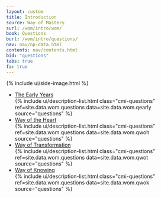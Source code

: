 ```yaml
---
layout: custom
title: Introduction
source: Way of Mastery
surl: /wom/intro/wom/
book: Questions
burl: /wom/intro/questions/
nav: nav/np-data.html
contents: nav/contents.html
bid: "questions"
tabs: true
fa: true
---
```


  <div class="custom-side-image">
    {% include ui/side-image.html %}
  </div>

  <div class="question-tabs">
    <ul class="accordion-tabs">
      <li class="tab-header-and-content">
        <a href="javascript:void(0)" class="is-active tab-link">The Early
        Years</a>
        <div class="tab-content">
          {% include ui/description-list.html class="cmi-questions"
          ref=site.data.wom.questions data=site.data.wom.qearly source="questions" %}
        </div>
      </li>
      <li class="tab-header-and-content">
        <a href="javascript:void(0)" class="tab-link">Way of the Heart</a>
        <div class="tab-content">
          {% include ui/description-list.html class="cmi-questions"
          ref=site.data.wom.questions data=site.data.wom.qwoh source="questions" %}
        </div>
      </li>
      <li class="tab-header-and-content">
        <a href="javascript:void(0)" class="tab-link">Way of Transformation</a>
        <div class="tab-content">
          {% include ui/description-list.html class="cmi-questions"
          ref=site.data.wom.questions data=site.data.wom.qwot source="questions" %}
        </div>
      </li>
      <li class="tab-header-and-content">
        <a href="javascript:void(0)" class="tab-link">Way of Knowing</a>
        <div class="tab-content">
          {% include ui/description-list.html class="cmi-questions"
          ref=site.data.wom.questions data=site.data.wom.qwok source="questions" %}
        </div>
      </li>
    </ul>
  </div>



